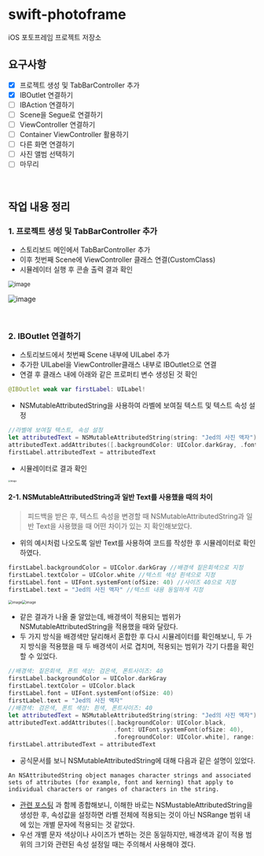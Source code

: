 # swift-photoframe
iOS 포토프레임 프로젝트 저장소

## 요구사항

- [x] 프로젝트 생성 및 TabBarController 추가
- [x] IBOutlet 연결하기
- [ ] IBAction 연결하기
- [ ] Scene을 Segue로 연결하기
- [ ] ViewController 연결하기
- [ ] Container ViewController 활용하기
- [ ] 다른 화면 연결하기
- [ ] 사진 앨범 선택하기
- [ ] 마무리

​    

## 작업 내용 정리

### 1. 프로젝트 생성 및 TabBarController 추가

- 스토리보드 메인에서 TabBarController 추가
- 이후 첫번째 Scene에 ViewController 클래스 연결(CustomClass)
- 시뮬레이터 실행 후 콘솔 출력 결과 확인

<img src="https://user-images.githubusercontent.com/68586291/153905653-4ec934d9-49f4-4548-85d7-d610341f6036.png" alt="image" style="zoom:80%"/>

![image](https://user-images.githubusercontent.com/68586291/153906104-97dd8f5a-1c1d-4498-949f-e149aec20e22.png)

​    

### 2. IBOutlet 연결하기

- 스토리보드에서 첫번째 Scene 내부에 UILabel 추가
- 추가한 UILabel을 ViewController클래스 내부로 IBOutlet으로 연결
- 연결 후 클래스 내에 아래와 같은 프로퍼티 변수 생성된 것 확인

```swift
@IBOutlet weak var firstLabel: UILabel!
```

- NSMutableAttributedString을 사용하여 라벨에 보여질 텍스트 및 텍스트 속성 설정

```swift
//라벨에 보여질 텍스트, 속성 설정
let attributedText = NSMutableAttributedString(string: "Jed의 사진 액자")
attributedText.addAttributes([.backgroundColor: UIColor.darkGray, .font: UIFont.systemFont(ofSize: 40)], range: NSRange(location: 0, length: 10))
firstLabel.attributedText = attributedText
```

- 시뮬레이터로 결과 확인

<img style="zoom:30%;align:center" alt="image" src="https://user-images.githubusercontent.com/68586291/153997054-75db2d6d-8ae9-4330-ab40-063a9e7a2b53.png">

#### 2-1. NSMutableAttributedString과 일반 Text를 사용했을 때의 차이

> 피드백을 받은 후, 텍스트 속성을 변경할 때 NSMutableAttributedString과 일반 Text을 사용했을 때 어떤 차이가 있는 지 확인해보았다.

- 위의 예시처럼 나오도록 일반 Text를 사용하여 코드를 작성한 후 시뮬레이터로 확인하였다.

```swift
firstLabel.backgroundColor = UIColor.darkGray //배경색 짙은회색으로 지정
firstLabel.textColor = UIColor.white //텍스트 색상 흰색으로 지정
firstLabel.font = UIFont.systemFont(ofSize: 40) //사이즈 40으로 지정
firstLabel.text = "Jed의 사진 액자" //텍스트 내용 동일하게 지정
```

<img src="https://user-images.githubusercontent.com/68586291/154012741-998a70c1-65b4-4bc9-a1d3-4c10f1be2cee.png" alt="image" style="zoom:50%; align:center"/><img src="https://user-images.githubusercontent.com/68586291/154013295-f2351332-73c7-4949-8e12-41dc5e2e9544.png" alt="image" style="zoom:50%; align:center"/>

- 같은 결과가 나올 줄 알았는데, 배경색이 적용되는 범위가 NSMutableAttributedString을 적용했을 때와 달랐다.
- 두 가지 방식을 배경색만 달리해서 혼합한 후 다시 시뮬레이터를 확인해보니, 두 가지 방식을 적용했을 때 두 배경색이 서로 겹치며, 적용되는 범위가 각기 다름을 확인할 수 있었다.

```swift
//배경색: 짙은회색, 폰트 색상: 검은색, 폰트사이즈: 40
firstLabel.backgroundColor = UIColor.darkGray
firstLabel.textColor = UIColor.black
firstLabel.font = UIFont.systemFont(ofSize: 40)
firstLabel.text = "Jed의 사진 액자"
//배경색: 검은색, 폰트 색상: 흰색, 폰트사이즈: 40
let attributedText = NSMutableAttributedString(string: "Jed의 사진 액자")
attributedText.addAttributes([.backgroundColor: UIColor.black,
                              .font: UIFont.systemFont(ofSize: 40),
                              .foregroundColor: UIColor.white], range: NSRange(location: 0, length: 10))
firstLabel.attributedText = attributedText
```

- 공식문서를 보니 NSMutableAttributedString에 대해 다음과 같은 설명이 있었다.

```
An NSAttributedString object manages character strings and associated sets of attributes (for example, font and kerning) that apply to individual characters or ranges of characters in the string.
```

- [관련 포스팅](https://jcsoohwancho.github.io/2020-05-21-NSAttributedString-%EB%B6%84%EC%84%9D/) 과 함께 종합해보니, 이해한 바로는 NSMustableAttributedString을 생성한 후, 속성값을 설정하면 라벨 전체에 적용되는 것이 아닌 NSRange 범위 내에 있는 개별 문자에 적용되는 것 같았다.
- 우선 개별 문자 색상이나 사이즈가 변하는 것은 동일하지만, 배경색과 같이 적용 범위의 크기와 관련된 속성 설정일 때는 주의해서 사용해야 겠다.
